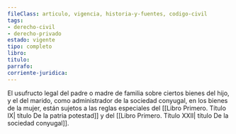 ```yaml
---
fileClass: articulo, vigencia, historia-y-fuentes, codigo-civil
tags:
- derecho-civil
- derecho-privado
estado: vigente
tipo: completo
libro:
titulo:
parrafo:
corriente-juridica:
---
```

El usufructo legal del padre o madre de familia sobre ciertos bienes del hijo, y el del marido, como administrador de la sociedad conyugal, en los bienes de la mujer, están sujetos a las reglas especiales del [[Libro Primero. Título IX| título De la patria potestad]] y del [[Libro Primero. Título XXII| título De la sociedad conyugal]].